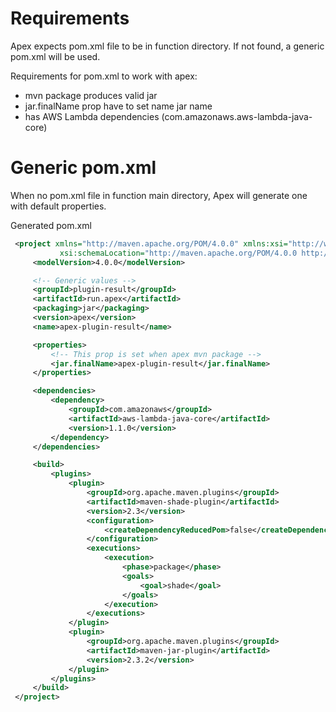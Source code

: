 # Requirements

Apex expects pom.xml file to be in function directory. If not found, a generic pom.xml will be used.

Requirements for pom.xml to work with apex:
- mvn package produces valid jar
- jar.finalName prop have to set name jar name
- has AWS Lambda dependencies (com.amazonaws.aws-lambda-java-core)

# Generic pom.xml
When no pom.xml file in function main directory, Apex will generate one with default properties.

Generated pom.xml
```xml
 <project xmlns="http://maven.apache.org/POM/4.0.0" xmlns:xsi="http://www.w3.org/2001/XMLSchema-instance"
           xsi:schemaLocation="http://maven.apache.org/POM/4.0.0 http://maven.apache.org/maven-v4_0_0.xsd">
     <modelVersion>4.0.0</modelVersion>

     <!-- Generic values -->
     <groupId>plugin-result</groupId>
     <artifactId>run.apex</artifactId>
     <packaging>jar</packaging>
     <version>apex</version>
     <name>apex-plugin-result</name>

     <properties>
         <!-- This prop is set when apex mvn package -->
         <jar.finalName>apex-plugin-result</jar.finalName>
     </properties>

     <dependencies>
         <dependency>
             <groupId>com.amazonaws</groupId>
             <artifactId>aws-lambda-java-core</artifactId>
             <version>1.1.0</version>
         </dependency>
     </dependencies>

     <build>
         <plugins>
             <plugin>
                 <groupId>org.apache.maven.plugins</groupId>
                 <artifactId>maven-shade-plugin</artifactId>
                 <version>2.3</version>
                 <configuration>
                     <createDependencyReducedPom>false</createDependencyReducedPom>
                 </configuration>
                 <executions>
                     <execution>
                         <phase>package</phase>
                         <goals>
                             <goal>shade</goal>
                         </goals>
                     </execution>
                 </executions>
             </plugin>
             <plugin>
                 <groupId>org.apache.maven.plugins</groupId>
                 <artifactId>maven-jar-plugin</artifactId>
                 <version>2.3.2</version>
             </plugin>
         </plugins>
     </build>
 </project>
```
